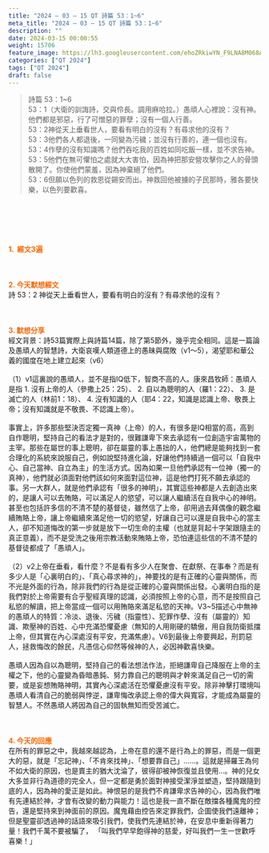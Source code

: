 ```yaml
---
title: "2024 – 03 – 15 QT 詩篇 53：1~6"
meta_title: "2024 – 03 – 15 QT 詩篇 53：1~6"
description: ""
date: 2024-03-15 00:00:55
weight: 15706
feature_image: https://lh3.googleusercontent.com/ehoZRkiwYN_F9LNA8M068AYxt73EavCZno-PD1cJRuf5BbSkQVUWr3gNEbt5kSs28Pb_Elg17kSrtf9ybWvojWoMV6I4tPM3vGRGDq6GkKkPdL2Gut4QAIw4-uykKUAtNiKgQKntvsU=w800
categories: ["QT 2024"]
tags: ["QT 2024"]
draft: false
---
```


<blockquote>詩篇 53：1~6<br />
53：1（大衛的訓誨詩，交與伶長。調用麻哈拉。）愚頑人心裡說：沒有神。他們都是邪惡，行了可憎惡的罪孽；沒有一個人行善。<br />
53：2神從天上垂看世人，要看有明白的沒有？有尋求他的沒有？<br />
53：3他們各人都退後，一同變為污穢；並沒有行善的，連一個也沒有。<br />
53：4作孽的沒有知識嗎？他們吞吃我的百姓如同吃飯一樣，並不求告神。<br />
53：5他們在無可懼怕之處就大大害怕，因為神把那安營攻擊你之人的骨頭散開了。你使他們蒙羞，因為神棄絕了他們。<br />
53：6但願以色列的救恩從錫安而出。神救回他被擄的子民那時，雅各要快樂，以色列要歡喜。</blockquote><br />
&nbsp;<br />
<br />
&nbsp;<br />
<br />
<span style="color: #ff6600;"><strong>1.  經文3遍</strong></span><br />
<br />
&nbsp;<br />
<br />
<span style="color: #ff6600;"><strong>2. 今天默想經文<br />
</strong></span>詩 53：2 神從天上垂看世人，要看有明白的沒有？有尋求他的沒有？<br />
<br />
&nbsp;<br />
<br />
<strong><span style="color: #ff6600;">3. 默想分享<br />
</span></strong>經文背景：詩53篇實際上與詩篇14篇，除了第5節外，幾乎完全相同。這是一篇論及愚頑人的智慧詩，大衛哀嘆人類道德上的愚昧與腐敗（v1～5），渴望耶和華公義的國度在地上建立起來（v6）<br />
<br />
（1）v1這裏說的愚頑人，並不是指IQ低下，智商不高的人。康來昌牧師：愚頑人是指 1. 沒有上帝的人（參撒上25：25）、 2. 自以為聰明的人（羅1：22）、 3. 是滅亡的人（林前1：18）、 4. 沒有知識的人（耶4：22，知識是認識上帝、敬畏上帝；沒有知識就是不敬畏、不認識上帝）。<br />
<br />
事實上，許多那些堅決否定獨一真神（上帝）的人，有很多是IQ相當的高，高到自作聰明，堅持自己的看法才是對的，很難謙卑下來去承認有一位創造宇宙萬物的主宰。那些在屬世的事上聰明，卻在屬靈的事上愚拙的人，他們總是能夠找到一套合理化的系統來說服自己，例如說堅持進化論，好讓他們持續過一個可以「自我中心、自己當神、自立為主」的生活方式。因為如果一旦他們承認有一位神（獨一的真神），他們就必須面對他們該如何來面對這位神，這是他們打死不願去承認的事。另一大群人，就是他們承認有「很多的神明」，其實這些神都是人去創造出來的，是讓人可以去賄賂，可以滿足人的慾望，可以讓人繼續活在自我中心的神明。甚至也包括許多信的不清不楚的基督徒，雖然信了上帝，卻用過去拜偶像的觀念繼續賄賂上帝，讓上帝繼續來滿足他一切的慾望，好讓自己可以還是自我中心的當主人，卻不知道悔改的第一步就是放下一切生命的主權（也就是背起十字架跟隨主的真正意義），而不是受洗之後用宗教活動來賄賂上帝，恐怕連這些信的不清不楚的基督徒都成了「愚頑人」。<br />
<br />
（2）v2上帝在垂看，看什麼？不是看有多少人在聚會、在獻祭、在事奉？而是有多少人是「心裏明白的」、「真心尋求神的」，神要找的是有正確的心靈與關係，而不光是外面的行為，除非我們的行為是從正確的心靈與關係出發。心裏明白指的是我們對於上帝需要有合乎聖經真理的認識，必須按照上帝的心意，而不是按照自己私慾的解讀，把上帝當成一個可以用賄賂來滿足私慾的天神。V3~5描述心中無神的愚頑人的特質：冷淡、退後、污穢（指靈性）、犯罪作孽、沒有（屬靈的）知識、欺壓神的百姓、心中充滿恐懼憂慮（無知的人用剛硬的驕傲，用自我防衛抵擋上帝，但其實在內心深處沒有平安，充滿焦慮）。V6到最後上帝要興起，刑罰惡人，拯救悔改的餘民，凡憑信心仰然等候神的人，必因神歡喜快樂。<br />
<br />
愚頑人因為自以為聰明，堅持自己的看法想法作法，拒絕謙卑自己降服在上帝的主權之下，他的心靈變為昏暗愚鈍、努力靠自己的聰明與才幹來滿足自己一切的需要，或是妄想賄賂神明，其實內心深處活在恐懼憂慮沒有平安。除非神擊打環境叫愚頑人看清自己的脆弱與悖逆，謙卑悔改承認上帝的偉大與寬容，才能成為屬靈的智慧人。不然愚頑人將因為自己的固執無知而受苦滅亡。<br />
<br />
&nbsp;<br />
<br />
<strong style="font-size: inherit;"><span style="color: #ff6600;">4. 今天的回應<br />
</span></strong>在所有的罪惡之中，我越來越認為，上帝在意的還不是行為上的罪惡，而是一個更大的惡，就是「忘記神」、「不肯來找神」、「想要靠自己」……。這就是掃羅王為何不如大衛的原因，也是賣主的猶大沈淪了，彼得卻被神恢復並且使用…。神的兒女大多並非行為道德的完全人，但一定都是勇於面對神接受潔淨並塑造，堅持跟隨到底的人，因為神的愛正是如此。神恨惡的是我們不肯謙卑求告神的心，因為我們唯有先連結於神，才會有改變的動力與能力！這也是我一直不斷在敵擋各種魔鬼的控告，還是堅持來到神面前的原因。魔鬼藉由控告來定罪我們，企圖使我們遠離神；但是聖靈卻透過神的話語來吸引我們，使我們先連結於神，在安息中重新得著力量！我們千萬不要被騙了， 「叫我們早早飽得神的慈愛，好叫我們一生一世歡呼喜樂！」<br />
<br />
<audio style="display: none;" controls="controls"></audio><br />
<br />
<audio style="display: none;" controls="controls"></audio><br />
<br />
<audio style="display: none;" controls="controls"></audio><br />
<br />
<audio style="display: none;" controls="controls"></audio><br />
<br />
<audio style="display: none;" controls="controls"></audio>
        